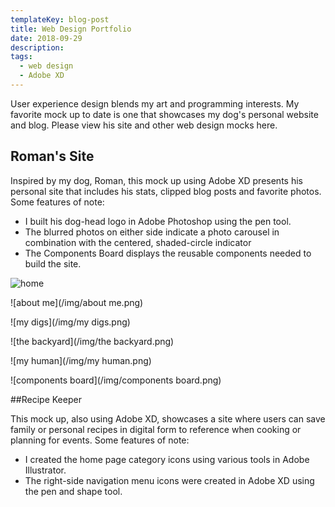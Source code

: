 ```yaml
---
templateKey: blog-post
title: Web Design Portfolio
date: 2018-09-29
description:
tags:
  - web design
  - Adobe XD
---
```

User experience design blends my art and programming interests. My favorite mock up to date is one that showcases my dog's personal website and blog. Please view his site and other web design mocks here.

## Roman's Site

Inspired by my dog, Roman, this mock up using Adobe XD presents his personal site that includes his stats, clipped blog posts and favorite photos. Some features of note:

* I built his dog-head logo in Adobe Photoshop using the pen tool.
* The blurred photos on either side indicate a photo carousel in combination with the centered, shaded-circle indicator
* The Components Board displays the reusable components needed to build the site. 

![home](/img/home.png)

![about me](/img/about me.png)

![my digs](/img/my digs.png)

![the backyard](/img/the backyard.png)

![my human](/img/my human.png)

![components board](/img/components board.png)

##Recipe Keeper

This mock up, also using Adobe XD, showcases a site where users can save family or personal recipes in digital form to reference when cooking or planning for events. Some features of note: 

* I created the home page category icons using various tools in Adobe Illustrator. 
* The right-side navigation menu icons were created in Adobe XD using the pen and shape tool.
